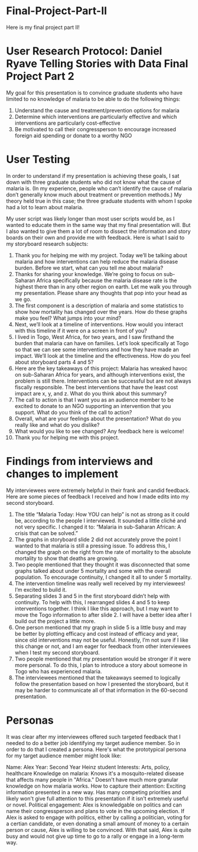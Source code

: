 # Final-Project-Part-II
Here is my final project part II! 

# User Research Protocol: Daniel Ryave Telling Stories with Data Final Project Part 2

My goal for this presentation is to convince graduate students who have limited to no knowledge of malaria to be able to do the following things:
1.	Understand the cause and treatment/prevention options for malaria
2.	Determine which interventions are particularly effective and which interventions are particularly cost-effective
3.	Be motivated to call their congressperson to encourage increased foreign aid spending or donate to a worthy NGO 

# User Testing
In order to understand if my presentation is achieving these goals, I sat down with three graduate students who did not know what the cause of malaria is. (In my experience, people who can’t identify the cause of malaria don’t generally know much about treatment or prevention methods.) My theory held true in this case; the three graduate students with whom I spoke had a lot to learn about malaria. 

My user script was likely longer than most user scripts would be, as I wanted to educate them in the same way that my final presentation will. But I also wanted to give them a lot of room to dissect the information and story boards on their own and provide me with feedback. Here is what I said to my storyboard research subjects:

1.	Thank you for helping me with my project. Today we’ll be talking about malaria and how interventions can help reduce the malaria disease burden. Before we start, what can you tell me about malaria? 
2.	Thanks for sharing your knowledge. We’re going to focus on sub-Saharan Africa specifically because the malaria disease rate is the highest there than in any other region on earth. Let me walk you through my presentation. Please share any thoughts that pop into your head as we go.
3.	The first component is a description of malaria and some statistics to show how mortality has changed over the years. How do these graphs make you feel? What jumps into your mind?
4.	Next, we’ll look at a timeline of interventions. How would you interact with this timeline if it were on a screen in front of you?
5.	I lived in Togo, West Africa, for two years, and I saw firsthand the burden that malaria can have on families. Let’s look specifically at Togo so that we can see some interventions and how they have made an impact. We’ll look at the timeline and the effectiveness. How do you feel about storyboard parts 4 and 5? 
6.	Here are the key takeaways of this project: Malaria has wreaked havoc on sub-Saharan Africa for years, and although interventions exist, the problem is still there. Interventions can be successful but are not always fiscally responsible. The best interventions that have the least cost impact are x, y, and z. What do you think about this summary?
7.	The call to action is that I want you as an audience member to be excited to donate to an NGO supporting an intervention that you support. What do you think of the call to action?
8.	Overall, what are your feelings about the presentation? What do you really like and what do you dislike?
9.	What would you like to see changed? Any feedback here is welcome!
10.	Thank you for helping me with this project.

# Findings from interviews and changes to implement

My interviewees were extremely helpful in their frank and candid feedback. Here are some pieces of feedback I received and how I made edits into my second storyboard.
1.	The title “Malaria Today: How YOU can help” is not as strong as it could be, according to the people I interviewed. It sounded a little cliché and not very specific. I changed it to: “Malaria in sub-Saharan African: A crisis that can be solved.”
2.	The graphs in storyboard slide 2 did not accurately prove the point I wanted to that malaria is still a pressing issue. To address this, I changed the graph on the right from the rate of mortality to the absolute mortality to show that deaths are growing.
3.	Two people mentioned that they thought it was disconnected that some graphs talked about under 5 mortality and some with the overall population. To encourage continuity, I changed it all to under 5 mortality. 
4.	The intervention timeline was really well received by my interviewees! I’m excited to build it.
5.	Separating slides 3 and 5 in the first storyboard didn’t help with continuity. To help with this, I rearranged slides 4 and 5 to keep interventions together. I think I like this approach, but I may want to move the Togo information to after slide 2. I will have a better idea after I build out the project a little more.
6.	One person mentioned that my graph in slide 5 is a little busy and may be better by plotting efficacy and cost instead of efficacy and year, since old interventions may not be useful. Honestly, I’m not sure if I like this change or not, and I am eager for feedback from other interviewees when I test my second storyboard.
7.	Two people mentioned that my presentation would be stronger if it were more personal. To do this, I plan to introduce a story about someone in Togo who has experienced malaria. 
8.	The interviewees mentioned that the takeaways seemed to logically follow the presentation based on how I presented the storyboard, but it may be harder to communicate all of that information in the 60-second presentation.

# Personas

It was clear after my interviewees offered such targeted feedback that I needed to do a better job identifying my target audience member. So in order to do that I created a persona. Here's what the prototypical persona for my target audience member might look like:

Name: Alex
Year: Second Year Heinz student 
Interests: Arts, policy, healthcare
Knowledge on malaria: Knows it's a mosquito-related disease that affects many people in "Africa." Doesn't have much more granular knowledge on how malaria works. 
How to capture their attention: Exciting information presented in a new way. Has many competing priorities and likely won't give full attention to this presentation if it isn't extremely useful or novel. 
Political engagement: Alex is knowledgable on politics and can name their congressperson and plans to vote in the upcoming election. If Alex is asked to engage with politics, either by calling a politician, voting for a certian candidate, or even donating a small amount of money to a certain person or cause, Alex is willing to be convinced. With that said, Alex is quite busy and would not give up time to go to a rally or engage in a long-term way.
